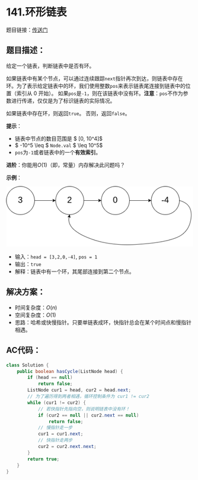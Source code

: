 # 141.环形链表
题目链接：[传送门](https://leetcode-cn.com/problems/linked-list-cycle/)

## 题目描述：
给定一个链表，判断链表中是否有环。

如果链表中有某个节点，可以通过连续跟踪`next`指针再次到达，则链表中存在环。为了表示给定链表中的环，我们使用整数`pos`来表示链表尾连接到链表中的位置（索引从 0 开始）。 如果`pos`是`-1`，则在该链表中没有环。**注意**：`pos`不作为参数进行传递，仅仅是为了标识链表的实际情况。

如果链表中存在环，则返回`true`。 否则，返回`false`。

**提示**：

- 链表中节点的数目范围是 $ [0, 10^4]$
- $ -10^5 \leq $ `Node.val` $ \leq 10^5$
- `pos`为`-1`或者链表中的一个**有效索引**。

**进阶**：你能用$O(1)$（即，常量）内存解决此问题吗？

**示例**：

![](../_media/circularlinkedlist.png)

- 输入：`head = [3,2,0,-4]`, `pos = 1`
- 输出：`true`
- 解释：链表中有一个环，其尾部连接到第二个节点。

## 解决方案：
- 时间复杂度：$O(n)$
- 空间复杂度：$O(1)$
- 思路：哈希或快慢指针。只要单链表成环，快指针总会在某个时间点和慢指针相遇。

## AC代码：
```java
class Solution {
	public boolean hasCycle(ListNode head) {
		if (head == null)
			return false;
		ListNode cur1 = head, cur2 = head.next;
        // 为了遍历得到两者相遇，循环控制条件为 cur1 != cur2
		while (cur1 != cur2) {
			// 若快指针先指向空，则说明链表中没有环！
			if (cur2 == null || cur2.next == null)
				return false;
			// 慢指针走一步
			cur1 = cur1.next;
			// 快指针走两步
			cur2 = cur2.next.next;
		}
		return true;
	}
}
```